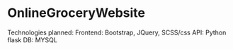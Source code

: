 # OnlineGroceryWebsite

Technologies planned:
Frontend: Bootstrap, JQuery, SCSS/css
API: Python flask
DB: MYSQL



